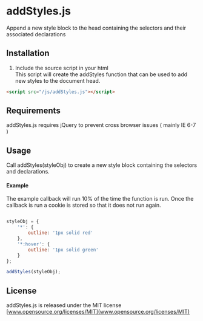 # addStyles.js
Append a new style block to the head containing the selectors and their associated declarations <br>

## Installation
1. Include the source script in your html <br>
This script will create the addStyles function that can be used to add new styles to the document head.
```html
<script src="/js/addStyles.js"></script>
```

## Requirements
addStyles.js requires jQuery to prevent cross browser issues ( mainly IE 6-7 )

## Usage
Call addStyles(styleObj) to create a new style block containing the selectors and declarations. <br>
   
#### Example
The example callback will run 10% of the time the function is run.
Once the callback is run a cookie is stored so that it does not run again.
```js

styleObj = {
    '*': {
        outline: '1px solid red'
    },
    '*:hover': {
        outline: '1px solid green'
    }
};

addStyles(styleObj);

```

## License 
addStyles.js is released under the MIT license <br>
[www.opensource.org/licenses/MIT](www.opensource.org/licenses/MIT)

